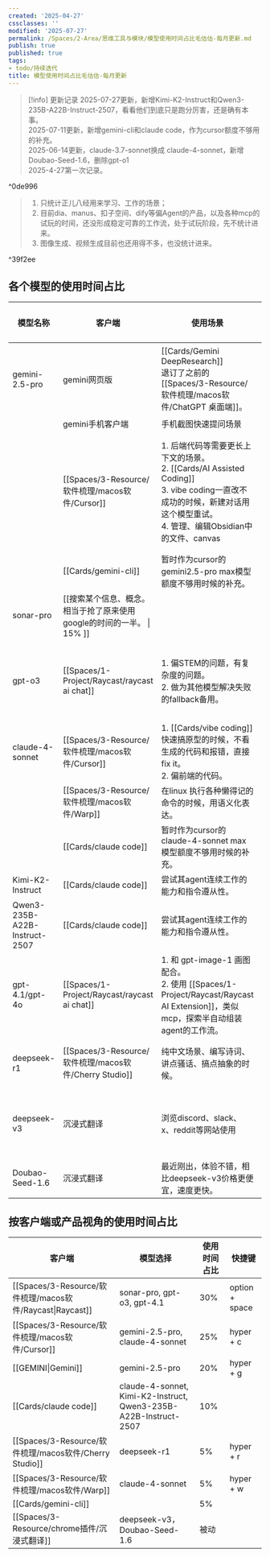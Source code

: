 ```yaml
---
created: '2025-04-27'
cssclasses: ''
modified: '2025-07-27'
permalink: /Spaces/2-Area/思维工具与模块/模型使用时间占比毛估估-每月更新.md
publish: true
published: true
tags:
- todo/持续迭代
title: 模型使用时间占比毛估估-每月更新
---
```

> [!info] 更新记录
> 2025-07-27更新，新增Kimi-K2-Instruct和Qwen3-235B-A22B-Instruct-2507，看看他们到底只是跑分厉害，还是确有本事。  
> 2025-07-11更新，新增gemini-cli和claude code，作为cursor额度不够用的补充。  
> 2025-06-14更新，claude-3.7-sonnet换成 claude-4-sonnet，新增Doubao-Seed-1.6，删除gpt-o1  
> 2025-4-27第一次记录。

^0de996

> 1. 只统计正儿八经用来学习、工作的场景；
> 2. 目前dia、manus、扣子空间、dify等偏Agent的产品，以及各种mcp的试玩的时间，还没形成稳定可靠的工作流，处于试玩阶段，先不统计进来。
> 3. 图像生成、视频生成目前也还用得不多，也没统计进来。

^39f2ee

## 各个模型的使用时间占比

| 模型名称                          | 客户端                  | 使用场景                                                                                                                    | 使用时间占比  | 相关笔记                                                                             |
| ----------------------------- | -------------------- | ----------------------------------------------------------------------------------------------------------------------- | ------- | -------------------------------------------------------------------------------- |
| gemini-2.5-pro                | gemini网页版<br>        | [[Cards/Gemini DeepResearch]]<br>退订了之前的[[Spaces/3-Resource/软件梳理/macos软件/ChatGPT 桌面端]]。                                                                       | 10%     | [[Spaces/1-Project/入门到精通 ChatGPT和LLM 应用及原理/gemini chatgpt grok perplexity 提供的 deepresearch效果对比]]                          |
|                               | gemini手机客户端          | 手机截图快速提问场景                                                                                                              | 10%     |                                                                                  |
|                               | [[Spaces/3-Resource/软件梳理/macos软件/Cursor]]           | 1. 后端代码等需要更长上下文的场景。<br>2. [[Cards/AI Assisted Coding]]<br>3. vibe coding一直改不成功的时候，新建对话用这个模型重试。<br>4. 管理、编辑Obsidian中的文件、canvas | 20%     | [[Spaces/3-Resource/软件梳理/macos软件/Trae]]、[[📥 Inbox/kiro]]、[[Spaces/3-Resource/VSCode插件/Github Copilot]]、[[Spaces/3-Resource/软件梳理/macos软件/Windsurf]]                                |
|                               | [[Cards/gemini-cli]]       | 暂时作为cursor的gemini2.5-pro max模型额度不够用时候的补充。                                                                               | 5%      |                                                                                  |
| sonar-pro                     | [[搜索某个信息、概念。相当于抢了原来使用google的时间的一半。                                                                                   \| 15%     ]]                                                                |
| gpt-o3                        | [[Spaces/1-Project/Raycast/raycast ai chat]]  | 1. 偏STEM的问题，有复杂度的问题。<br>2. 做为其他模型解决失败的fallback备用。                                                                       | 10%     | raycast 使用[[Spaces/1-Project/Raycast/raycast ai chat\|send x to ai chat]]功能，让ai成为ocr翻译一样，原生习惯的存在，像呼吸一样自然。 |
| claude-4-sonnet               | [[Spaces/3-Resource/软件梳理/macos软件/Cursor]]           | 1. [[Cards/vibe coding]]快速搞原型的时候，不看生成的代码和报错，直接fix it。<br>2. 偏前端的代码。                                                           | 10%     |                                                                                  |
|                               | [[Spaces/3-Resource/软件梳理/macos软件/Warp]]             | 在linux 执行各种懒得记的命令的时候，用语义化表达。                                                                                            | 5%      | [[Cards/warp 全自动执行的一些命令记录]]                                                            |
|                               | [[Cards/claude code]]      | 暂时作为cursor的claude-4-sonnet max模型额度不够用时候的补充。                                                                             | 5%      | [[Cards/claude code 第三方中转站]]                                                           |
| Kimi-K2-Instruct              | [[Cards/claude code]]      | 尝试其agent连续工作的能力和指令遵从性。                                                                                                  | 3%      |                                                                                  |
| Qwen3-235B-A22B-Instruct-2507 | [[Cards/claude code]]      | 尝试其agent连续工作的能力和指令遵从性。                                                                                                  | 2%      |                                                                                  |
| gpt-4.1/gpt-4o                | [[Spaces/1-Project/Raycast/raycast ai chat]]  | 1. 和 gpt-image-1 画图配合。<br>2. 使用 [[Spaces/1-Project/Raycast/Raycast AI Extension]]，类似mcp，探索半自动组装agent的工作流。                                        | 5%      | [[Cards/vibe browsing]]                                                                |
| deepseek-r1                   | [[Spaces/3-Resource/软件梳理/macos软件/Cherry Studio]]    | 纯中文场景、编写诗词、讲点骚话、搞点抽象的时候。                                                                                                | 5%      | [[Cards/chatwise、 cherry studio、lobechat 套壳客户端使用对比记录]]                                 |
| deepseek-v3                   | 沉浸式翻译                | 浏览discord、slack、x、reddit等网站使用                                                                                           | 0% 被动使用 | [[Sources/CuboxSync/分享一个我的翻译提示词，配合沉浸式翻译爽的飞起！ - 开发调优 - LINUX DO-2025-03-27]]                        |
| Doubao-Seed-1.6               | 沉浸式翻译                | 最近刚出，体验不错，相比deepseek-v3价格更便宜，速度更快。                                                                                      | 0% 被动使用 |                                                                                  |

## 按客户端或产品视角的使用时间占比

| 客户端                  | 模型选择                                                             | 使用时间占比 | 快捷键            |
| -------------------- | ---------------------------------------------------------------- | ------ | -------------- |
| [[Spaces/3-Resource/软件梳理/macos软件/Raycast\|Raycast]] | sonar-pro, gpt-o3, gpt-4.1                                       | 30%    | option + space |
| [[Spaces/3-Resource/软件梳理/macos软件/Cursor]]           | gemini-2.5-pro, claude-4-sonnet                                  | 25%    | hyper + c      |
| [[GEMINI\|Gemini]]   | gemini-2.5-pro                                                   | 20%    | hyper + g      |
| [[Cards/claude code]]      | claude-4-sonnet, Kimi-K2-Instruct, Qwen3-235B-A22B-Instruct-2507 | 10%    |                |
| [[Spaces/3-Resource/软件梳理/macos软件/Cherry Studio]]    | deepseek-r1                                                      | 5%     | hyper + r      |
| [[Spaces/3-Resource/软件梳理/macos软件/Warp]]             | claude-4-sonnet                                                  | 5%     | hyper + w      |
| [[Cards/gemini-cli]]       |                                                                  | 5%     |                |
| [[Spaces/3-Resource/chrome插件/沉浸式翻译]]            | deepseek-v3，Doubao-Seed-1.6                                      | 被动     |                |
